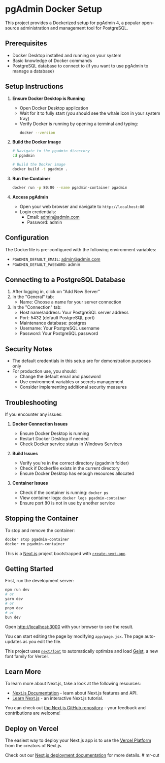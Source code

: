 # pgAdmin Docker Setup

This project provides a Dockerized setup for pgAdmin 4, a popular open-source administration and management tool for PostgreSQL.

## Prerequisites

- Docker Desktop installed and running on your system
- Basic knowledge of Docker commands
- PostgreSQL database to connect to (if you want to use pgAdmin to manage a database)

## Setup Instructions

1. **Ensure Docker Desktop is Running**
   - Open Docker Desktop application
   - Wait for it to fully start (you should see the whale icon in your system tray)
   - Verify Docker is running by opening a terminal and typing:
     ```bash
     docker --version
     ```

2. **Build the Docker Image**
   ```bash
   # Navigate to the pgadmin directory
   cd pgadmin
   
   # Build the Docker image
   docker build -t pgadmin .
   ```

3. **Run the Container**
   ```bash
   docker run -p 80:80 --name pgadmin-container pgadmin
   ```

4. **Access pgAdmin**
   - Open your web browser and navigate to `http://localhost:80`
   - Login credentials:
     - Email: admin@admin.com
     - Password: admin

## Configuration

The Dockerfile is pre-configured with the following environment variables:
- `PGADMIN_DEFAULT_EMAIL`: admin@admin.com
- `PGADMIN_DEFAULT_PASSWORD`: admin

## Connecting to a PostgreSQL Database

1. After logging in, click on "Add New Server"
2. In the "General" tab:
   - Name: Choose a name for your server connection
3. In the "Connection" tab:
   - Host name/address: Your PostgreSQL server address
   - Port: 5432 (default PostgreSQL port)
   - Maintenance database: postgres
   - Username: Your PostgreSQL username
   - Password: Your PostgreSQL password

## Security Notes

- The default credentials in this setup are for demonstration purposes only
- For production use, you should:
  - Change the default email and password
  - Use environment variables or secrets management
  - Consider implementing additional security measures

## Troubleshooting

If you encounter any issues:

1. **Docker Connection Issues**
   - Ensure Docker Desktop is running
   - Restart Docker Desktop if needed
   - Check Docker service status in Windows Services

2. **Build Issues**
   - Verify you're in the correct directory (pgadmin folder)
   - Check if Dockerfile exists in the current directory
   - Ensure Docker Desktop has enough resources allocated

3. **Container Issues**
   - Check if the container is running: `docker ps`
   - View container logs: `docker logs pgadmin-container`
   - Ensure port 80 is not in use by another service

## Stopping the Container

To stop and remove the container:
```bash
docker stop pgadmin-container
docker rm pgadmin-container
```

This is a [Next.js](https://nextjs.org) project bootstrapped with [`create-next-app`](https://github.com/vercel/next.js/tree/canary/packages/create-next-app).

## Getting Started

First, run the development server:

```bash
npm run dev
# or
yarn dev
# or
pnpm dev
# or
bun dev
```

Open [http://localhost:3000](http://localhost:3000) with your browser to see the result.

You can start editing the page by modifying `app/page.jsx`. The page auto-updates as you edit the file.

This project uses [`next/font`](https://nextjs.org/docs/app/building-your-application/optimizing/fonts) to automatically optimize and load [Geist](https://vercel.com/font), a new font family for Vercel.

## Learn More

To learn more about Next.js, take a look at the following resources:

- [Next.js Documentation](https://nextjs.org/docs) - learn about Next.js features and API.
- [Learn Next.js](https://nextjs.org/learn) - an interactive Next.js tutorial.

You can check out [the Next.js GitHub repository](https://github.com/vercel/next.js) - your feedback and contributions are welcome!

## Deploy on Vercel

The easiest way to deploy your Next.js app is to use the [Vercel Platform](https://vercel.com/new?utm_medium=default-template&filter=next.js&utm_source=create-next-app&utm_campaign=create-next-app-readme) from the creators of Next.js.

Check out our [Next.js deployment documentation](https://nextjs.org/docs/app/building-your-application/deploying) for more details.
#   m r - c u t 
 
 
